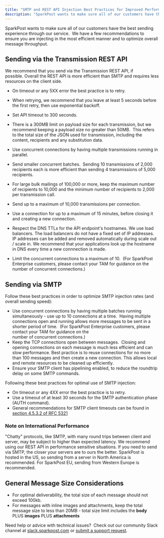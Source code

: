 ```yaml
---
title: "SMTP and REST API Injection Best Practices for Improved Performance"
description: "SparkPost wants to make sure all of our customers have the best sending experience through our service We have a few recommendations to ensure you are injecting in the most efficient manner and to optimize overall message throughput Sending via the Transmission REST API We recommend that you send..."
---
```


SparkPost wants to make sure all of our customers have the best sending experience through our service.  We have a few recommendations to ensure you are injecting in the most efficient manner and to optimize overall message throughput.

## Sending via the Transmission REST API

We recommend that you send via the Transmission REST API, if possible. Overall the REST API is more efficient than SMTP and requires less resources on the client side.

* On timeout or any 5XX error the best practice is to retry.
* When retrying, we recommend that you leave at least 5 seconds before the first retry, then use exponential backoff.
* Set API timeout to 300 seconds.

* There is a 300MB limit on payload size for each transmission, but we recommend keeping a payload size no greater than 50MB.  This refers to the total size of the JSON used for transmission, including the content, recipients and any substitution data.
* Use concurrent connections by having multiple transmissions running in parallel.
* Send smaller concurrent batches.  Sending 10 transmissions of 2,000 recipients each is more efficient than sending 4 transmissions of 5,000 recipients.
* For large bulk mailings of 100,000 or more, keep the maximum number of recipients to 10,000 and the minimum number of recipients to 2,000 per transmission call.

* Send up to a maximum of 10,000 transmissions per connection.
* Use a connection for up to a maximum of 15 minutes, before closing it and creating a new connection.
* Respect the DNS TTLs for the API endpoint's hostnames.  We use load balancers.  The load balancers do not have a fixed set of IP addresses.  IP addresses can be added and removed automatically during scale out / scale in.  We recommend that your applications look up the hostname in DNS every time a new connnection is made.
* Limit the concurrent connections to a maximum of 10\.  (For SparkPost Enterprise customers, please contact your TAM for guidance on the number of concurrent connections.)

## Sending via SMTP

Follow these best practices in order to optimize SMTP injection rates (and overall sending speed):

* Use concurrent connections by having multiple batches running simultaneously - use up to 10 connections at a time.  Having multiple connections open and running allows more messages to be sent in a shorter period of time.  (For SparkPost Enterprise customers, please contact your TAM for guidance on the number of concurrent connections.)
* Keep the TCP connections open between messages.  Closing and opening connections on each message is much less efficient and can slow performance. Best practice is to reuse connections for no more than 100 messages and then create a new connection. This allows local and remote resources to be cleaned up efficiently.
* Ensure your SMTP client has pipelining enabled, to reduce the roundtrip delay on some SMTP commands.

Following these best practices for optimal use of SMTP injection:

* On timeout or any 4XX error the best practice is to retry.
* Use a timeout of at least 30 seconds for the SMTP authentication phase (AUTH command).
* General recommendations for SMTP client timeouts can be found in [section 4.5.3.2 of RFC 5321](https://tools.ietf.org/html/rfc5321#section-4.5.3.2)

### Note on International Performance
"Chatty" protocols, like SMTP, with many round trips between client and server, may be subject to higher than expected latency. We recommend using our REST API in performance sensitive situations. If you need to send via SMTP, the closer your servers are to ours the better. SparkPost is hosted in the US, so sending from a server in North America is recommended. For SparkPost EU, sending from Western Europe is recommended.

## General Message Size Considerations

* For optimal deliverability, the total size of each message should not exceed 100kb.
* For messages with inline images and attachments, keep the total message size to less than 20MB - total size limit includes the **body** PLUS **images** PLUS **attachments**

Need help or advice with technical issues?  Check out our community Slack channel at [slack.sparkpost.com](https://slack.sparkpost.com/) or [submit a support request](https://www.sparkpost.com/submit-a-ticket?email[subject]=Injection%20Best%20Practices).
